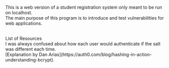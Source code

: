 This is a web version of a student registration system only meant to be run on localhost.<br>
The main purpose of this program is to introduce and test vulnerabilities for web applications.

<br>
List of Resources <br>
I was always confused about how each user would authenticate if the salt was different each time. <br> 
[Explanation by Dan Arias](https://auth0.com/blog/hashing-in-action-understanding-bcrypt).